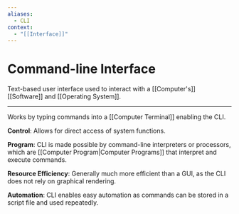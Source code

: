 ```yaml
---
aliases:
  - CLI
context:
  - "[[Interface]]"
---
```


# Command-line Interface

Text-based user interface used to interact with a [[Computer's]] [[Software]] and [[Operating System]].

---

Works by typing commands into a [[Computer Terminal]] enabling the CLI.

**Control**: Allows for direct access of system functions.

**Program**: CLI is made possible by command-line interpreters or processors, which are [[Computer Program|Computer Programs]] that interpret and execute commands.

**Resource Efficiency**: Generally much more efficient than a GUI, as the CLI does not rely on graphical rendering.

**Automation**: CLI enables easy automation as commands can be stored in a script file and used repeatedly.
